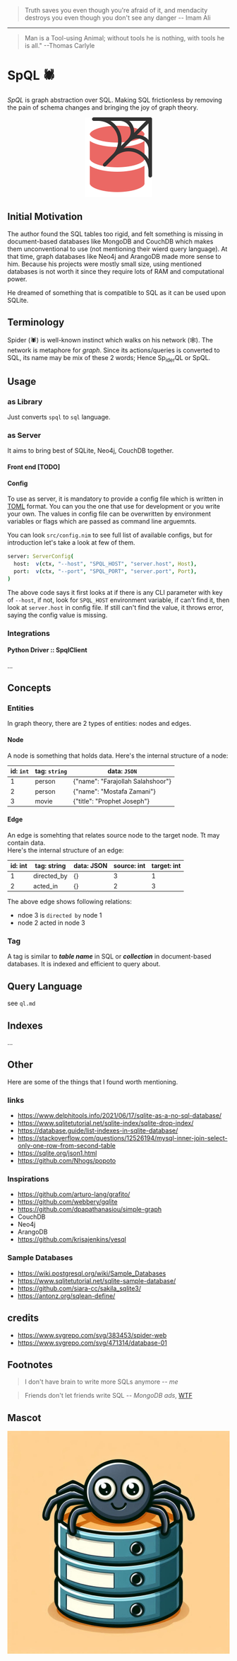 > Truth saves you even though you're afraid of it, and mendacity destroys you even though you don't see any danger -- Imam Ali
-------------

> Man is a Tool-using Animal; without tools he is nothing, with tools he is all." --Thomas Carlyle

# SpQL 🕷
*SpQL* is graph abstraction over SQL. 
Making SQL frictionless by removing the pain of schema changes and bringing the joy of graph theory.

<p align="center">
  <img src="./assets/logo-cc.svg" alt="spiderQlite Logo" width="z00px">
</p>

## Initial Motivation
The author found the SQL tables too rigid, and felt something is missing in document-based databases like MongoDB and CouchDB which makes them unconventional to use (not mentioning their wierd query language). At that time, graph databases like Neo4j and ArangoDB made more sense to him. Because his projects were mostly small size, using mentioned databases is not worth it since they require lots of RAM and computational power.

He dreamed of something that is compatible to SQL as it can be used upon SQLite.

## Terminology
Spider (🕷) is well-known instinct which walks on his network (🕸). The network is metaphore for *graph*. Since its actions/queries is converted to SQL, its name may be mix of these 2 words; Hence Sp<sub>ider</sub>QL or SpQL.


## Usage
### as Library
Just converts `spql` to `sql` language.

### as Server
It aims to bring best of SQLite, Neo4j, CouchDB together.

#### Front end [TODO]

#### Config
To use as server, it is mandatory to provide a config file which is written in [TOML](https://toml.io/) format. You can you the one that use for development or you write your own. The values in config file can be overwritten by environment variables or flags which are passed as command line arguemnts.

You can look `src/config.nim` to see full list of available configs, but for introduction let's take a look at few of them.

```nim
server: ServerConfig(
  host:  v(ctx, "--host", "SPQL_HOST", "server.host", Host),
  port:  v(ctx, "--port", "SPQL_PORT", "server.port", Port),
)
```

The above code says it first looks at if there is any CLI parameter with key of `--host`, if not, look for `SPQL_HOST` environment variable, if can't find it, then look at `server.host` in config file. If still can't find the value, it throws error, saying the config value is missing.

### Integrations
#### Python Driver :: SpqlClient
... 

## Concepts
### Entities
In graph theory, there are 2 types of entities: nodes and edges.

#### Node
A node is something that holds data. 
Here's the internal structure of a node:

| id: `int` | tag: `string` | data: `JSON` |
|-----------|---------------|--------------|
| 1         | person        | {"name": "Farajollah Salahshoor"} |
| 2         | person        | {"name": "Mostafa Zamani"} |
| 3         | movie         | {"title": "Prophet Joseph"} |

#### Edge
An edge is somehting that relates source node to the target node. 
Tt may contain data.   
Here's the internal structure of an edge:

| id: int | tag: string | data: JSON | source: int | target: int |
|---------|-------------|------------|-------------|-------------|
| 1       | directed_by | {}         | 3           | 1           |
| 2       | acted_in    | {}         | 2           | 3           |

The above edge shows following relations:
- ndoe 3 is `directed by` node 1 
- node 2 acted in node 3 

### Tag
A tag is similar to ***table name*** in SQL or ***collection*** in document-based databases.
It is indexed and efficient to query about.

## Query Language
see `ql.md`

## Indexes
...

## Other
Here are some of the things that I found worth mentioning.

### links
- https://www.delphitools.info/2021/06/17/sqlite-as-a-no-sql-database/
- https://www.sqlitetutorial.net/sqlite-index/sqlite-drop-index/
- https://database.guide/list-indexes-in-sqlite-database/
- https://stackoverflow.com/questions/12526194/mysql-inner-join-select-only-one-row-from-second-table
- https://sqlite.org/json1.html
- https://github.com/Nhogs/popoto

### Inspirations
- https://github.com/arturo-lang/grafito/
- https://github.com/webbery/gqlite
- https://github.com/dpapathanasiou/simple-graph
- CouchDB
- Neo4j
- ArangoDB
- https://github.com/krisajenkins/yesql

### Sample Databases
- https://wiki.postgresql.org/wiki/Sample_Databases
- https://www.sqlitetutorial.net/sqlite-sample-database/
- https://github.com/siara-cc/sakila_sqlite3/
- https://antonz.org/sqlean-define/

## credits
- https://www.svgrepo.com/svg/383453/spider-web
- https://www.svgrepo.com/svg/471314/database-01

## Footnotes
> I don't have brain to write more SQLs anymore -- *me*

> Friends don't let friends write SQL -- *MongoDB ads*, [WTF](https://www.linkedin.com/pulse/friends-dont-let-use-mongodb-constantin-a-alexander)

## Mascot
![SpiderQL Mascot](./assets/mascot.png)
